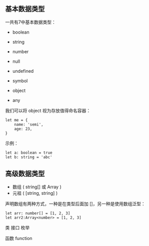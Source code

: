 ## 基本数据类型

一共有7中基本数据类型：

* boolean
* string
* number
* null
* undefined
* symbol
* object

* any

我们可以将 object 视为存放值得命名容器：

```
let me = {
    name: 'semi',
    age: 23,
}
```

示例：

```
let a: boolean = true
let b: string = 'abc'
```

## 高级数据类型

* 数组 ( string[] 或 Array<string> )
* 元祖 ( [string, string] )

声明数组有两种方式，一种是在类型后面加 []，另一种是使用数组泛型：

```
let arr: number[] = [1, 2, 3]
let arr2:Array<number> = [1, 2, 3]
```

类
接口
枚举

函数 function




